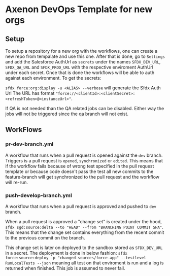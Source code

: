 # Axenon DevOps Template for new orgs


## Setup

To setup a repository for a new org with the workflows, one can create a new repo from tempalate and use this one.
After that is done, go to `Settings` and add the Salesforce AuthUrl as `secrets` under the names `SFDX_DEV_URL`, `SFDX_QA_URL` and `SFDX_PROD_URL` with the respective enviroment AuthUrl under each secret. Once that is done the workflows will be able to auth against each environment. To get the secrets:

`sfdx force:org:display -u <ALIAS> --verbose` will generate the Sfdx Auth Url
The URL has format `"force://<clientId>:<clientSecret>:<refreshToken>@<instanceUrl>"`.

If QA is not needed than the QA related jobs can be disabled. Either way the jobs will not be triggered since the
qa branch will not exist.
## WorkFlows

### pr-dev-branch.yml

A workflow that runs when a pull request is opened against the `dev` branch.
Triggers is a pull request is `opened`, `synchronized` or `edited`. This means that if the workflow
fails because of wrong test specified in the pull request template or because code doesn't pass the test
all new commits to the feature-branch will get synchronized to the pull request and the workflow will re-run.

### push-develop-branch.yml

A workflow that runs when a pull request is approved and pushed to `dev` branch.

When a pull request is approved a "change set" is created under the hood, `sfdx sgd:source:delta --to "HEAD" --from "BRANCHING POINT COMMIT SHA"`. This means that the change set contains everything from the recent commit to the previous commit on the branch.

This change set is later on deployed to the sandbox stored as `SFDX_DEV_URL` in a secret. The deployment is done in
below fashion:
`sfdx force:source:deploy -p "changed-sources/force-app" --testlevel RunLocalTests --json`
meaning all test on that enviroment is run and a log is returned when finished. 
This job is assumed to never fail.